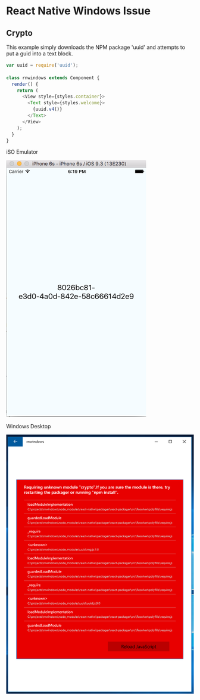 # React Native Windows Issue

## Crypto

This example simply downloads the NPM package 'uuid' and attempts to put a guid into a text block.
```javascript
var uuid = require('uuid');

class rnwindows extends Component {
  render() {
    return (
      <View style={styles.container}>
        <Text style={styles.welcome}>
          {uuid.v4()}
        </Text>        
      </View>
    );
  }
}
```

iSO Emulator

![iOS](./docs/ios.png)

Windows Desktop

![iOS](./docs/windows.PNG)

